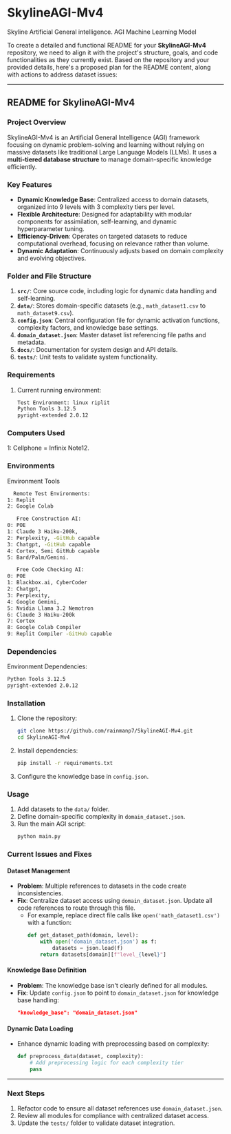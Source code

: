# SkylineAGI-Mv4
Skyline Artificial General intelligence. AGI Machine Learning Model

To create a detailed and functional README for your **SkylineAGI-Mv4** repository, we need to align it with the project's structure, goals, and code functionalities as they currently exist. Based on the repository and your provided details, here's a proposed plan for the README content, along with actions to address dataset issues:

---

## **README for SkylineAGI-Mv4**

### **Project Overview**
SkylineAGI-Mv4 is an Artificial General Intelligence (AGI) framework focusing on dynamic problem-solving and learning without relying on massive datasets like traditional Large Language Models (LLMs). It uses a **multi-tiered database structure** to manage domain-specific knowledge efficiently.

### **Key Features**
- **Dynamic Knowledge Base**: Centralized access to domain datasets, organized into 9 levels with 3 complexity tiers per level.
- **Flexible Architecture**: Designed for adaptability with modular components for assimilation, self-learning, and dynamic hyperparameter tuning.
- **Efficiency-Driven**: Operates on targeted datasets to reduce computational overhead, focusing on relevance rather than volume.
- **Dynamic Adaptation**: Continuously adjusts based on domain complexity and evolving objectives.

### **Folder and File Structure**
1. **`src/`**: Core source code, including logic for dynamic data handling and self-learning.
2. **`data/`**: Stores domain-specific datasets (e.g., `math_dataset1.csv` to `math_dataset9.csv`).
3. **`config.json`**: Central configuration file for dynamic activation functions, complexity factors, and knowledge base settings.
4. **`domain_dataset.json`**: Master dataset list referencing file paths and metadata.
5. **`docs/`**: Documentation for system design and API details.
6. **`tests/`**: Unit tests to validate system functionality.

### **Requirements**
1. Current running environment:
   ```bash
   Test Environment: linux riplit
   Python Tools 3.12.5
   pyright-extended 2.0.12
   ```
### **Computers Used**
1: Cellphone = Infinix Note12.

### **Environments**
Environment Tools
```bash
  Remote Test Environments: 
1: Replit
2: Google Colab

   Free Construction AI: 
0: POE
1: Claude 3 Haiku-200k, 
2: Perplexity, -GitHub capable
3: Chatgpt, -GitHub capable
4: Cortex, Semi GitHub capable
5: Bard/Palm/Gemini.

   Free Code Checking AI:
0: POE 
1: Blackbox.ai, CyberCoder
2: Chatgpt, 
3: Perplexity, 
4: Google Gemini, 
5: Nvidia Llama 3.2 Nemotron
6: Claude 3 Haiku-200k
7: Cortex
8: Google Colab Compiler
9: Replit Compiler -GitHub capable
   ```

### **Dependencies**
Environment Dependencies:
   ```bash
   Python Tools 3.12.5
   pyright-extended 2.0.12
   ```

### **Installation**
1. Clone the repository:
   ```bash
   git clone https://github.com/rainmanp7/SkylineAGI-Mv4.git
   cd SkylineAGI-Mv4
   ```
2. Install dependencies:
   ```bash
   pip install -r requirements.txt
   ```
3. Configure the knowledge base in `config.json`.

### **Usage**
1. Add datasets to the `data/` folder.
2. Define domain-specific complexity in `domain_dataset.json`.
3. Run the main AGI script:
   ```bash
   python main.py
   ```

### **Current Issues and Fixes**
#### **Dataset Management**
- **Problem**: Multiple references to datasets in the code create inconsistencies.
- **Fix**: Centralize dataset access using `domain_dataset.json`. Update all code references to route through this file.
  - For example, replace direct file calls like `open('math_dataset1.csv')` with a function:
    ```python
    def get_dataset_path(domain, level):
        with open('domain_dataset.json') as f:
            datasets = json.load(f)
        return datasets[domain][f"level_{level}"]
    ```

#### **Knowledge Base Definition**
- **Problem**: The knowledge base isn't clearly defined for all modules.
- **Fix**: Update `config.json` to point to `domain_dataset.json` for knowledge base handling:
  ```json
  "knowledge_base": "domain_dataset.json"
  ```

#### **Dynamic Data Loading**
- Enhance dynamic loading with preprocessing based on complexity:
  ```python
  def preprocess_data(dataset, complexity):
      # Add preprocessing logic for each complexity tier
      pass
  ```

---

### **Next Steps**
1. Refactor code to ensure all dataset references use `domain_dataset.json`.
2. Review all modules for compliance with centralized dataset access.
3. Update the `tests/` folder to validate dataset integration.

